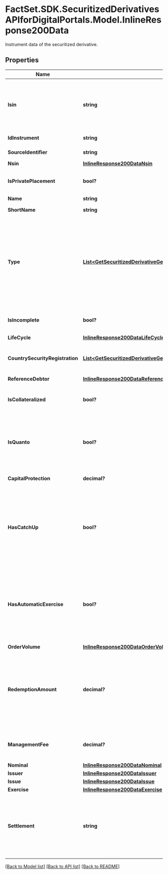 # FactSet.SDK.SecuritizedDerivativesAPIforDigitalPortals.Model.InlineResponse200Data
Instrument data of the securitized derivative.

## Properties

Name | Type | Description | Notes
------------ | ------------- | ------------- | -------------
**Isin** | **string** | The International Securities Identification Number (ISIN) of the instrument. The ISIN is a 12-character code of digits and upper-case letters that uniquely identifies an instrument. | [optional] 
**IdInstrument** | **string** | MDG identifier of the instrument. | [optional] 
**SourceIdentifier** | **string** | Identifier used in the request. | [optional] 
**Nsin** | [**InlineResponse200DataNsin**](InlineResponse200DataNsin.md) |  | [optional] 
**IsPrivatePlacement** | **bool?** | If true, the instrument is part of a private placement and therefore not publicly traded. | [optional] 
**Name** | **string** | Name of the instrument. | [optional] 
**ShortName** | **string** | Short name of the instrument. | [optional] 
**Type** | [**List&lt;GetSecuritizedDerivativeGetDataTypeItems&gt;**](GetSecuritizedDerivativeGetDataTypeItems.md) | Instrument type as defined by FactSet Digital Solutions. Instrument types are arranged in a hierarchy, with the first level representing the most coarse granularity and further levels successively refining the granularity (see MDG category system 18). Please refer to endpoint &#x60;/category/get&#x60; for possible values. | [optional] 
**IsIncomplete** | **bool?** | If true, the data supplier has marked the data for this instrument as incomplete. | [optional] 
**LifeCycle** | [**InlineResponse200DataLifeCycle**](InlineResponse200DataLifeCycle.md) |  | [optional] 
**CountrySecurityRegistration** | [**List&lt;GetSecuritizedDerivativeGetDataCountrySecurityRegistrationItems&gt;**](GetSecuritizedDerivativeGetDataCountrySecurityRegistrationItems.md) | List of countries where the instrument is registered. See endpoint &#x60;/basic/region/country/list&#x60; for possible values. | [optional] 
**ReferenceDebtor** | [**InlineResponse200DataReferenceDebtor**](InlineResponse200DataReferenceDebtor.md) |  | [optional] 
**IsCollateralized** | **bool?** | If true, this instrument is protected against an issuer default by collateral (e.g. COSI collateralization by SIX Swiss Exchange). | [optional] 
**IsQuanto** | **bool?** | If true, the risk of exchange rate fluctuations between the value unit of the underlying (all of them, in case of multiple underlyings) and the value unit of the redemption is hedged. | [optional] 
**CapitalProtection** | **decimal?** | Proportion of the nominal amount protected against loss, usually 100%. | [optional] 
**HasCatchUp** | **bool?** | If true, the instrument has a so-called \&quot;memory feature\&quot; (also called \&quot;catch up\&quot;). This means that a conditional payment that has not been paid out could be paid on a subsequent payment date if the condition is then satisfied. | [optional] 
**HasAutomaticExercise** | **bool?** | If true, the instrument will be automatically exercised at termination (such as maturity, premature call, or premature payout). It prevents such products from becoming worthless, meaning the investor does not have to undertake any steps in order to receive the payable amount. | [optional] 
**OrderVolume** | [**InlineResponse200DataOrderVolume**](InlineResponse200DataOrderVolume.md) |  | [optional] 
**RedemptionAmount** | **decimal?** | Actual redemption amount after expiry (e.g. knock out, maturity etc) for securitized derivatives with a so-called knock-out feature. The currency of the redemption amount is given by &#x60;issue.valueUnit&#x60; and is always a main currency for securitized derivatives with that feature.  | [optional] 
**ManagementFee** | **decimal?** | Management fee paid annually by the investor to the issuer of the securitized derivative instrument. | [optional] 
**Nominal** | [**InlineResponse200DataNominal**](InlineResponse200DataNominal.md) |  | [optional] 
**Issuer** | [**InlineResponse200DataIssuer**](InlineResponse200DataIssuer.md) |  | [optional] 
**Issue** | [**InlineResponse200DataIssue**](InlineResponse200DataIssue.md) |  | [optional] 
**Exercise** | [**InlineResponse200DataExercise**](InlineResponse200DataExercise.md) |  | [optional] 
**Settlement** | **string** | Settlement is the fulfillment of the issuer&#39;s contractual obligations arising from the securitized derivative. Depending on the terms, the underlying asset may be delivered physically or its equivalent monetary value may be payed out. | Value | Description | | - -- | - -- | | cash | Transfer of a cash amount. | | physical | Physical delivery of the underlying asset. | | either | Cash or physical, at the discretion of the issuer. |   | [optional] 

[[Back to Model list]](../README.md#documentation-for-models) [[Back to API list]](../README.md#documentation-for-api-endpoints) [[Back to README]](../README.md)

